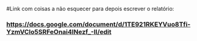 #Link com coisas a não esquecer para depois escrever o relatório:
### https://docs.google.com/document/d/1TE921RKEYVuo8Tfi-YzmVClo5SRFeOnai4lNezf_-II/edit
